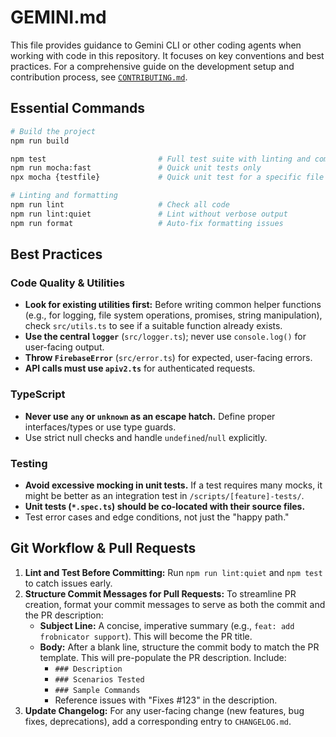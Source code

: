 # GEMINI.md

This file provides guidance to Gemini CLI or other coding agents when working with code in this repository. It focuses on key conventions and best practices. For a comprehensive guide on the development setup and contribution process, see [`CONTRIBUTING.md`](/Users/danielylee/google/firebase-tools/CONTRIBUTING.md).

## Essential Commands

```bash
# Build the project
npm run build

npm test                         # Full test suite with linting and compilation
npm run mocha:fast               # Quick unit tests only
npx mocha {testfile}             # Quick unit test for a specific file

# Linting and formatting
npm run lint                     # Check all code
npm run lint:quiet               # Lint without verbose output
npm run format                   # Auto-fix formatting issues
```

## Best Practices

### Code Quality & Utilities
- **Look for existing utilities first:** Before writing common helper functions (e.g., for logging, file system operations, promises, string manipulation), check `src/utils.ts` to see if a suitable function already exists.
- **Use the central `logger`** (`src/logger.ts`); never use `console.log()` for user-facing output.
- **Throw `FirebaseError`** (`src/error.ts`) for expected, user-facing errors.
- **API calls must use `apiv2.ts`** for authenticated requests.

### TypeScript
- **Never use `any` or `unknown` as an escape hatch.** Define proper interfaces/types or use type guards.
- Use strict null checks and handle `undefined`/`null` explicitly.

### Testing
- **Avoid excessive mocking in unit tests.** If a test requires many mocks, it might be better as an integration test in `/scripts/[feature]-tests/`.
- **Unit tests (`*.spec.ts`) should be co-located with their source files.**
- Test error cases and edge conditions, not just the "happy path."

## Git Workflow & Pull Requests

1.  **Lint and Test Before Committing:** Run `npm run lint:quiet` and `npm test` to catch issues early.
2.  **Structure Commit Messages for Pull Requests:** To streamline PR creation, format your commit messages to serve as both the commit and the PR description:
    - **Subject Line:** A concise, imperative summary (e.g., `feat: add frobnicator support`). This will become the PR title.
    - **Body:** After a blank line, structure the commit body to match the PR template. This will pre-populate the PR description. Include:
        - `### Description`
        - `### Scenarios Tested`
        - `### Sample Commands`
        - Reference issues with "Fixes #123" in the description.
3.  **Update Changelog:** For any user-facing change (new features, bug fixes, deprecations), add a corresponding entry to `CHANGELOG.md`.

